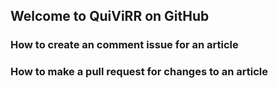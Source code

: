 ## Welcome to QuiViRR on GitHub

### How to create an comment issue for an article

### How to make a pull request for changes to an article